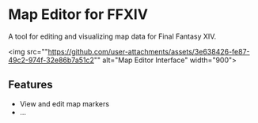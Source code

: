 # Map Editor for FFXIV

A tool for editing and visualizing map data for Final Fantasy XIV.

<img src=""https://github.com/user-attachments/assets/3e638426-fe87-49c2-974f-32e86b7a51c2"" alt="Map Editor Interface" width="900">

## Features

- View and edit map markers
- ...